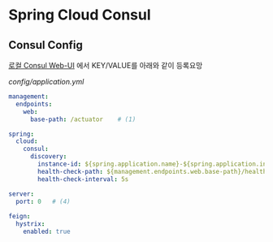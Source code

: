 # Spring Cloud Consul

## Consul Config

[로컬 Consul Web-UI](http://localhost:8500) 에서 KEY/VALUE를 아래와 같이 등록요망 

*config/application.yml*
```yml
management:
  endpoints:
    web:
      base-path: /actuator    # (1)

spring:
  cloud:
    consul:
      discovery:
        instance-id: ${spring.application.name}-${spring.application.instance-id:${random.value}}   # (1)
        health-check-path: ${management.endpoints.web.base-path}/health                             # (2)
        health-check-interval: 5s                                                                   # (3)

server:
  port: 0   # (4)
  
feign:
  hystrix:
    enabled: true
```
